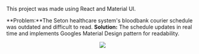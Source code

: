 This project was made using React and Material UI. 

**Problem:**The Seton healthcare system's bloodbank courier schedule was outdated and difficult to read.
**Solution:** The schedule updates in real time and implements Googles Material Design pattern for readability.

<p align="center">
  <img src="http://i.imgur.com/o5XeRzR.gif" />
</p>
